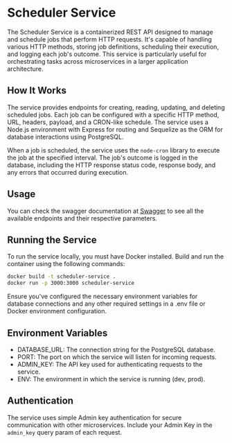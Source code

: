 # Scheduler Service

The Scheduler Service is a containerized REST API designed to manage and schedule jobs that perform HTTP requests. It's capable of handling various HTTP methods, storing job definitions, scheduling their execution, and logging each job's outcome. This service is particularly useful for orchestrating tasks across microservices in a larger application architecture.

## How It Works

The service provides endpoints for creating, reading, updating, and deleting scheduled jobs. Each job can be configured with a specific HTTP method, URL, headers, payload, and a CRON-like schedule. The service uses a Node.js environment with Express for routing and Sequelize as the ORM for database interactions using PostgreSQL.

When a job is scheduled, the service uses the `node-cron` library to execute the job at the specified interval. The job's outcome is logged in the database, including the HTTP response status code, response body, and any errors that occurred during execution.

## Usage

<!-- Go checkout the swagger available at /swagger -->
You can check the swagger documentation at [Swagger](http://localhost:3000/api/documentation) to see all the available endpoints and their respective parameters.

## Running the Service

To run the service locally, you must have Docker installed. Build and run the container using the following commands:
    
```bash
docker build -t scheduler-service .
docker run -p 3000:3000 scheduler-service
```

Ensure you've configured the necessary environment variables for database connections and any other required settings in a .env file or Docker environment configuration.

## Environment Variables

- DATABASE_URL: The connection string for the PostgreSQL database.
- PORT: The port on which the service will listen for incoming requests.
- ADMIN_KEY: The API key used for authenticating requests to the service.
- ENV: The environment in which the service is running (dev, prod).

## Authentication

The service uses simple Admin key authentication for secure communication with other microservices. Include your Admin Key in the `admin_key` query param of each request.